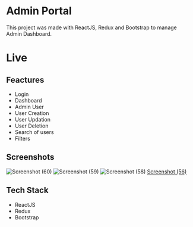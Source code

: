 # Admin Portal

This project was made with ReactJS, Redux and Bootstrap to manage Admin Dashboard.

# Live



## Feactures
* Login
* Dashboard
* Admin User
* User Creation
* User Updation
* User Deletion
* Search of users
* Filters


## Screenshots

![Screenshot (60)](https://user-images.githubusercontent.com/76946978/195751747-97252996-7e45-4010-888f-f4c936a0b6f0.png)
![Screenshot (59)](https://user-images.githubusercontent.com/76946978/195751832-5a6fcde0-e440-44cf-95a0-205e6e740484.png)
![Screenshot (58)](https://user-images.githubusercontent!.com/76946978/195751852-7667ae25-4067-4694-8f6c-d677d2c192de.png)
[Screenshot (56)](https://user-images.githubusercontent.com/76946978/195751865-b8ac0db8-f92c-4dd1-a282-8420377393ef.png)

## Tech Stack 
* ReactJS
* Redux
* Bootstrap


